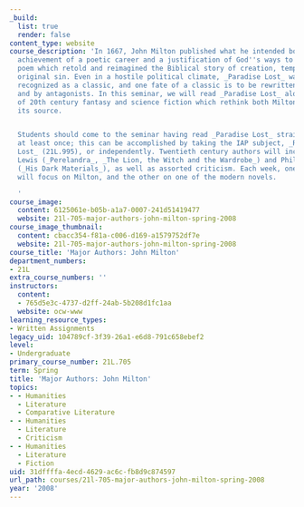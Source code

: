 ```yaml
---
_build:
  list: true
  render: false
content_type: website
course_description: 'In 1667, John Milton published what he intended both as the crowning
  achievement of a poetic career and a justification of God''s ways to man: an epic
  poem which retold and reimagined the Biblical story of creation, temptation, and
  original sin. Even in a hostile political climate, _Paradise Lost_ was almost immediately
  recognized as a classic, and one fate of a classic is to be rewritten, both by admirers
  and by antagonists. In this seminar, we will read _Paradise Lost_ alongside works
  of 20th century fantasy and science fiction which rethink both Milton''s text and
  its source.


  Students should come to the seminar having read _Paradise Lost_ straight through
  at least once; this can be accomplished by taking the IAP subject, _Reading_ _Paradise
  Lost_ (21L.995), or independently. Twentieth century authors will include C. S.
  Lewis (_Perelandra_, _The Lion, the Witch and the Wardrobe_) and Philip Pullman
  (_His Dark Materials_), as well as assorted criticism. Each week, one class meeting
  will focus on Milton, and the other on one of the modern novels.

  '
course_image:
  content: 6125061e-b05b-a1a7-0007-241d51419477
  website: 21l-705-major-authors-john-milton-spring-2008
course_image_thumbnail:
  content: cbacc354-f81a-c006-d169-a1579752df7e
  website: 21l-705-major-authors-john-milton-spring-2008
course_title: 'Major Authors: John Milton'
department_numbers:
- 21L
extra_course_numbers: ''
instructors:
  content:
  - 765d5e3c-4737-d2ff-24ab-5b208d1fc1aa
  website: ocw-www
learning_resource_types:
- Written Assignments
legacy_uid: 104789cf-3f39-26a1-e6d8-791c658ebef2
level:
- Undergraduate
primary_course_number: 21L.705
term: Spring
title: 'Major Authors: John Milton'
topics:
- - Humanities
  - Literature
  - Comparative Literature
- - Humanities
  - Literature
  - Criticism
- - Humanities
  - Literature
  - Fiction
uid: 31dffffa-4ecd-4629-ac6c-fb8d9c874597
url_path: courses/21l-705-major-authors-john-milton-spring-2008
year: '2008'
---
```

